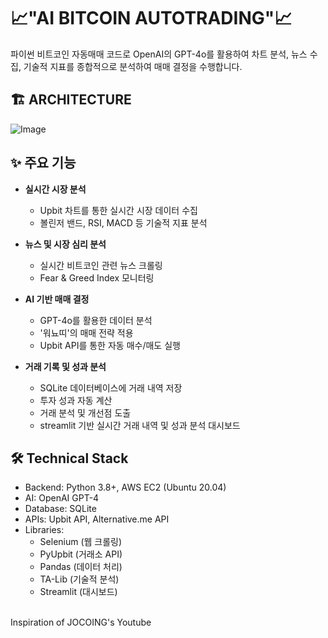 # 📈"AI BITCOIN AUTOTRADING"📈

파이썬 비트코인 자동매매 코드로 OpenAI의 GPT-4o를 활용하여 차트 분석, 뉴스 수집, 기술적 지표를 종합적으로 분석하여 매매 결정을 수행합니다. 


## 🏗️ ARCHITECTURE
![Image](https://github.com/user-attachments/assets/e55b0dd7-57d5-4640-ad01-00442d5f6623)

## ✨ 주요 기능

- **실시간 시장 분석**
  - Upbit 차트를 통한 실시간 시장 데이터 수집
  - 볼린저 밴드, RSI, MACD 등 기술적 지표 분석

- **뉴스 및 시장 심리 분석**
  - 실시간 비트코인 관련 뉴스 크롤링
  - Fear & Greed Index 모니터링

- **AI 기반 매매 결정**
  - GPT-4o를 활용한 데이터 분석
  - '워뇨띠'의 매매 전략 적용
  - Upbit API를 통한 자동 매수/매도 실행

- **거래 기록 및 성과 분석**
  - SQLite 데이터베이스에 거래 내역 저장
  - 투자 성과 자동 계산
  - 거래 분석 및 개선점 도출
  - streamlit 기반 실시간 거래 내역 및 성과 분석 대시보드



## 🛠 Technical Stack

- Backend: Python 3.8+, AWS EC2 (Ubuntu 20.04)
- AI: OpenAI GPT-4
- Database: SQLite
- APIs: Upbit API, Alternative.me API
- Libraries:
  - Selenium (웹 크롤링)
  - PyUpbit (거래소 API)
  - Pandas (데이터 처리)
  - TA-Lib (기술적 분석)
  - Streamlit (대시보드)
<br/>
Inspiration of JOCOING's Youtube

